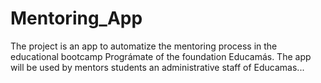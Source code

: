 # Mentoring_App

The project is an app to automatize the mentoring process in the educational bootcamp Prográmate of the foundation Educamás. The app will be used by mentors students an administrative staff of Educamas...